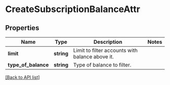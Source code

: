# CreateSubscriptionBalanceAttr

## Properties

Name | Type | Description | Notes
------------ | ------------- | ------------- | -------------
**limit** | **string** | Limit to filter accounts with balance above it. |
**type_of_balance** | **string** | Type of balance to filter. |

[[Back to API list]](../../README.md#api-endpoints)
